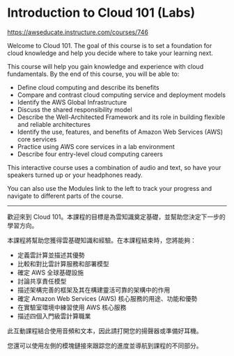 # Introduction to Cloud 101 (Labs)

https://awseducate.instructure.com/courses/746

Welcome to Cloud 101. The goal of this course is to set a foundation for cloud knowledge and help you decide where to take your learning next.

This course will help you gain knowledge and experience with cloud fundamentals. By the end of this course, you will be able to:

* Define cloud computing and describe its benefits
* Compare and contrast cloud computing service and deployment models
* Identify the AWS Global Infrastructure
* Discuss the shared responsibility model
* Describe the Well-Architected Framework and its role in building flexible and reliable architectures
* Identify the use, features, and benefits of Amazon Web Services (AWS) core services
* Practice using AWS core services in a lab environment
* Describe four entry-level cloud computing careers

This interactive course uses a combination of audio and text, so have your speakers turned up or your headphones ready.

You can also use the Modules link to the left to track your progress and navigate to different parts of the course.

---

歡迎來到 Cloud 101。本課程的目標是為雲知識奠定基礎，並幫助您決定下一步的學習方向。

本課程將幫助您獲得雲基礎知識和經驗。在本課程結束時，您將能夠：

* 定義雲計算並描述其優勢
* 比較和對比雲計算服務和部署模型
* 確定 AWS 全球基礎設施
* 討論共享責任模型
* 描述架構完善的框架及其在構建靈活可靠的架構中的作用
* 確定 Amazon Web Services (AWS) 核心服務的用途、功能和優勢
* 在實驗室環境中練習使用 AWS 核心服務
* 描述四個入門級雲計算職業

此互動課程結合使用音頻和文本，因此請打開您的揚聲器或準備好耳機。

您還可以使用左側的模塊鏈接來跟踪您的進度並導航到課程的不同部分。
